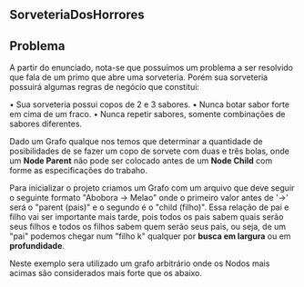 ## SorveteriaDosHorrores ##

## Problema ##

A partir do enunciado, nota-se que possuímos um problema a ser resolvido que fala
de um primo que abre uma sorveteria. Porém sua sorveteria possuirá algumas regras de negócio 
que constitui:

•	Sua sorveteria possui copos de 2 e 3 sabores.
•	Nunca botar sabor forte em cima de um fraco.
•	Nunca repetir sabores, somente combinações de sabores diferentes.

Dado um Grafo qualque nos temos que determinar 
a quantidade de posibilidades de se fazer um copo de sorvete
com duas e três bolas, onde um **Node Parent** não pode ser colocado
antes de um **Node Child** com forme as especificações do trabaho.


Para inicializar o projeto criamos um Grafo com um arquivo
que deve seguir o seguinte formato "Abobora -> Melao"
onde o primeiro valor antes de '->' será o "parent (pais)" 
e o segundo é o "child (filho)".
Essa relação de pai e filho vai ser importante mais tarde,
pois todos os pais sabem quais serão seus filhos e todos os filhos 
sabem quem serão seus pais, ou seja, de um "pai" podemos
chegar num "filho k" qualquer por **busca em largura** ou em **profundidade**.

 Neste exemplo sera utilizado um grafo arbitrário onde os Nodos mais acimas
 são considerados mais forte que os abaixo. 
